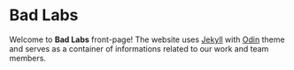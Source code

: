 # Bad Labs

Welcome to **Bad Labs** front-page! The website uses [Jekyll](https://jekyllrb.com/) with [Odin](https://github.com/TeaGuns/odin) theme and serves as a container of informations related to our work and team members.



